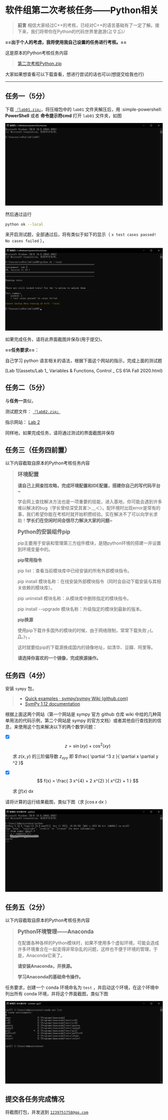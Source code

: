 # 软件组第二次考核任务——Python相关

>   **前言**
>相信大家经过C++的考核，已经对C++的语言基础有了一定了解。接下来，我们将带你在Python的代码世界里遨游(≧∇≦)ﾉ

**==出于个人的考虑，我将使用我自己设置的任务进行考核。==**

这是原本的Python考核任务内容

>   <a href="https://gitee.com/ronald-luo/exam_for_software_of_drb_of_2023/blob/master/docs/assets/%E7%AC%AC%E4%BA%8C%E6%AC%A1%E8%80%83%E6%A0%B8Python.zip" download="第二次考核Python.zip">第二次考核Python.zip</a>

大家如果想查看可以下载查看，想进行尝试的话也可以(想提交给我也行)

---

## 任务一（5分）

下载 <a href="https://gitee.com/ronald-luo/exam_for_software_of_drb_of_2023/blob/master/docs/assets/lab01.zip" download="lab01.zip">`『lab01.zip』`</a>，将压缩包中的 `lab01` 文件夹解压后，用 :simple-powershell: **PowerShell** 或者 **命令提示符cmd** 打开 `lab01` 文件夹，如图

![无标题7](assets/无标题7.png)

然后通过运行

```bash
python ok --local
```

来开启测试题，全部通过后，将有类似于如下的显示（ `x test cases passed! No cases failed` ），

![无标题8](assets/无标题8.png)

如果完成任务，请将此界面截图并保存(用于提交)。

**==任务要求==**：

自己学习 python 语言相关的语法，根据下面这个网站的指示，完成上面的测试题

 [Lab 1](assets/Lab 1_ Variables & Functions, Control _ CS 61A Fall 2020.html)

## 任务二（5分）

与**任务一**类似，

测试题文件： <a href="https://gitee.com/ronald-luo/exam_for_software_of_drb_of_2023/blob/master/docs/assets/lab02.zip" download="lab02.zip">`『lab02.zip』`</a>

指示网站：  [Lab 2](assets/Lab%202_%20Higher-Order%20Functions,%20Lambda%20Expressions%20_%20CS%2061A%20Fall%202020.html) 

同样地，如果完成任务，请将通过测试的界面截图并保存

## 任务三（任务四前置）

以下内容截取自原本的Python考核任务内容

>   <big>**环境配置**</big>
>
>   **请自己上网查找攻略，完成环境配置和IDE配置，搭建你自己的写代码平台~**
>
>   学会网上查找解决方法也是一项重要的技能，进入基地，你可能会遇到许多难以解决的bug（学长曾经深受其害＞﹏＜）。配环境时出现error是常有的事，我们希望你能在考核时就开始积攒经验。实在解决不了可以向学长求助！**学长们在空闲时间会很尽力解决大家的问题~**
>
>   <big>**Python的安装组件pip**</big>
>
>   pip主要用于安装和管理第三方组件模块，是随python环境的搭建一并设置到环境变量中的。
>
>   **pip常用指令**
>
>   pip list：查看当前模块库中已经安装的所有外部模块指令。
>
>   pip install 模块名称：在线安装外部模块指令（同时会自动下载安装与其相关依赖的模块库）。
>
>   pip uninstall 模块名称：从模块库中删除指定的模块指令。
>
>   pip install --upgrade 模块名称：升级指定的模块到最新的版本。
>
>   **pip换源**
>
>   使用pip下载许多国外的模块的时候，由于网络限制，常常下载失败┌(。Д。)┐。
>
>   这时就要给pip的下载源换成国内的镜像地址，如清华、豆瓣、阿里等。
>
>   **请选择你喜欢的一个镜像，完成换源操作。**

## 任务四（4分）

安装 `sympy` 包，

>   -   [Quick examples · sympy/sympy Wiki (github.com)](https://github.com/sympy/sympy/wiki/Quick-examples)
>   -   [SymPy 1.12 documentation](https://docs.sympy.org/latest/index.html)

根据上面这两个网站（第一个网站是 sympy 官方 github 仓库 wiki 中给的几种简单用法的代码示例，第二个网站是 sympy 的官方文档）或者其他自行查找到的信息，来使用这个包来解决以下的两个数学问题：

-   [x] $$
    z = \sin{\left(x y \right)} + \cos^{2}{\left(x y \right)}
    $$

    求 $z(x, y)$ 的三阶偏导数 $z_{xyy}$ 即 $\frac{ \partial ^3 z }{ \partial x \partial y ^2 }$

-   [x] $$
    f(x) = \frac{ 3 x^{4} + 2 x^{2} }{ x^{2} + 1 }
    $$

    求 $\int f(x) \ \mathrm{d}x$ 

请将计算的运行结果截图，类似下图（求 $\int \cos{x} \ \mathrm{d}x$ ）

![无标题9](assets/无标题9.png)

## 任务五（2分）

以下内容截取自原本的Python考核任务内容

><big>**Python环境管理——Anaconda**</big>
>
>在配置各种各样的Python模块时，如果不使用多个虚拟环境，可能会造成许多环境重合在一起变得非常杂乱的问题，这样也不便于环境的管理，于是，Anaconda它来了。
>
>**请安装Anaconda，并换源。**
>
>**学习Anaconda的基础命令操作。**

任务要求，创建一个 conda 环境命名为 `test` ，并启动这个环境，在这个环境中列出所有 conda 环境，并将这个界面截图，类似下图

![无标题10](assets/无标题10.png)

## 提交各任务完成情况

将截图打包，并发送到 [`1239751758@qq.com`](mailto:<1239751758@qq.com>)

